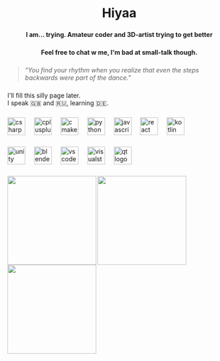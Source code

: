 <h1 align="center">Hiyaa</h1>

###

<h4 align="center">I am... trying. Amateur coder and 3D-artist trying to get better</h4>

###


<h4 align="center">Feel free to chat w me, I'm bad at small-talk though.</h4>

###


> *"You find your rhythm when you realize that even the steps backwards were part of the dance."*

###

<p align="left">I'll fill this silly page later.<br> 
  I speak 🇬🇧 and 🇷🇺, learning 🇩🇪.<br>
</p>

###

<div align="left">
  <img src="https://cdn.jsdelivr.net/gh/devicons/devicon/icons/csharp/csharp-original.svg" height="40" alt="csharp logo"  />
  <img width="12" />
  <img src="https://cdn.jsdelivr.net/gh/devicons/devicon/icons/cplusplus/cplusplus-original.svg" height="40" alt="cplusplus logo"  />
  <img width="12" />
  <img src="https://cdn.jsdelivr.net/gh/devicons/devicon/icons/cmake/cmake-original.svg" height="40" alt="cmake logo"  />
  <img width="12" />
  <img src="https://cdn.jsdelivr.net/gh/devicons/devicon/icons/python/python-original.svg" height="40" alt="python logo"  />
  <img width="12" />
  <img src="https://cdn.jsdelivr.net/gh/devicons/devicon/icons/javascript/javascript-original.svg" height="40" alt="javascript logo"  />
  <img width="12" />
  <img src="https://cdn.jsdelivr.net/gh/devicons/devicon/icons/react/react-original.svg" height="40" alt="react logo"  />
  <img width="12" />
  <img src="https://cdn.jsdelivr.net/gh/devicons/devicon/icons/kotlin/kotlin-original.svg" height="40" alt="kotlin logo"  />
</div>

###

<div align="left">
  <img src="https://cdn.jsdelivr.net/gh/devicons/devicon/icons/unity/unity-original.svg" height="40" alt="unity logo"  />
  <img width="12" />
  <img src="https://cdn.jsdelivr.net/gh/devicons/devicon/icons/blender/blender-original.svg" height="40" alt="blender logo"  />
  <img width="12" />
  <img src="https://cdn.jsdelivr.net/gh/devicons/devicon/icons/vscode/vscode-original.svg" height="40" alt="vscode logo"  />
  <img width="12" />
  <img src="https://cdn.jsdelivr.net/gh/devicons/devicon/icons/visualstudio/visualstudio-plain.svg" height="40" alt="visualstudio logo"  />
  <img width="12" />
  <img src="https://cdn.jsdelivr.net/gh/devicons/devicon/icons/qt/qt-original.svg" height="40" alt="qt logo"  />
</div>

###

<img align="left" height="200" src="https://sun9-63.userapi.com/s/v1/ig2/Evt17iy9EeTDMIEyxPdYvbsyUznC7PIamrRj9TeogqGMSE26ue0MxjHCdR03nEQfpljIJO6JUlTikwAcR3EJN0GA.jpg?quality=95&as=32x40,48x60,72x90,108x135,160x200,240x300,360x450,480x600,540x675,640x800,720x900,1080x1350,1280x1600,1440x1800,2048x2560&from=bu&cs=2048x0"  />

###

<img align="left" height="200" src="https://sun9-85.userapi.com/s/v1/if2/k8cjYHvx_DJ-rGp91T__S1Kok8vFCxZ1gvk3XLvy_2_AthmtYMLGpuu6i2ESAjX80PeT0ztYJqpol5NbZj3UN8Hs.jpg?quality=96&as=32x31,48x47,72x70,108x105,160x156,240x234,360x351,480x468,540x526,640x624,720x702,1080x1053,1280x1247,1440x1403,2048x1996&from=bu&cs=2048x0"  />

###

<img align="left" height="200" src="https://sun9-31.userapi.com/s/v1/ig2/jKx3H4tRnqeL6VVMUlCVV_qwX9I0uq7SNI7yxAvhqCxn_Vca2C0Njutp1IL-mb7uR0LYwoQTFWlaisZPAq9SDcfq.jpg?quality=95&as=32x32,48x48,72x72,108x108,160x160,240x240,360x360,480x480,540x540,640x640&from=bu&cs=640x0"  />

###
